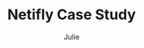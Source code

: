 ---
title: Netifly Case Study
author: Julie <juliehabb>
tags: netifly, case study, platform, development platform
---